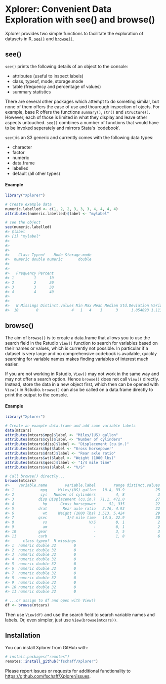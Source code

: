 
<!-- README.md is generated from README.Rmd. Please edit that file -->
Xplorer: Convenient Data Exploration with see() and browse()
============================================================

Xplorer provides two simple functions to facilitate the exploration of datasets in R, [`see()`](#see) and [`browse()`](#browse).

see()
-----

`see()` prints the following details of an object to the console:

-   attributes (useful to inspect labels)
-   class, typeof, mode, storage.mode
-   table (frequency and percentage of values)
-   summary statistics

There are several other packages which attempt to do someting similar, but none of them offers the ease of use and thourough inspection of ojects. For example, base R offers the functions `summary()`, `str()` and `structure()`. However, each of those is limited in what they display and leave other aspects untouched. `see()` combines a number of functions that would have to be invoked seperately and mirrors Stata's 'codebook'.

`see()`is an S3 generic and currently comes with the following data types:

-   character
-   factor
-   numeric
-   data.frame
-   labelled
-   default (all other types)

#### Example

``` r
library("Xplorer")

# Create example data
numeric.labelled <- c(1, 2, 2, 3, 3, 3, 4, 4, 4, 4)
attributes(numeric.labelled)$label <- "mylabel"

# see the object
see(numeric.labelled)
#> $label
#> [1] "mylabel"
#> 
#> 
#> 
#>    Class Typeof    Mode Storage.mode
#>  numeric double numeric       double
#> 
#> 
#>   Frequency Percent
#> 1         1      10
#> 2         2      20
#> 3         3      30
#> 4         4      40
#> 
#> 
#>   N Missings Distinct.values Min Max Mean Median Std.Deviation Variance
#>  10        0               4   1   4    3      3      1.054093 1.111111
```

browse()
--------

The aim of `browse()` is to create a data.frame that allows you to use the search field in the Rstudio `View()` function to search for variables based on their names or values, which is currently not possible. In particular if a dataset is very large and no comprehensive codebook is available, quickly searching for variable names makes finding variables of interest much easier.

If you are not working in Rstudio, `View()` may not work in the same way and may not offer a search option. Hence `browse()` does not call `View()` directly. Instead, store the data in a new object first, which then can be opened with `View()` in Rstudio. `browse()` can also be called on a data.frame directly to print the output to the console.

#### Example

``` r
library("Xplorer")

# Create an example data.frame and add some variable labels
data(mtcars)
attributes(mtcars$mpg)$label <- "Miles/(US) gallon"
attributes(mtcars$cyl)$label <- "Number of cylinders"
attributes(mtcars$disp)$label <- "Displacement (cu.in.)"
attributes(mtcars$hp)$label <- "Gross horsepower"
attributes(mtcars$drat)$label <- "Rear axle ratio"
attributes(mtcars$wt)$label <- "Weight (1000 lbs)"
attributes(mtcars$qsec)$label <- "1/4 mile time"
attributes(mtcars$vs)$label <- "V/S"

# Call browse() directly...
browse(mtcars)
#>    variable.name        variable.label        range distinct.values
#> 1            mpg     Miles/(US) gallon   10.4, 33.9              25
#> 2            cyl   Number of cylinders         4, 8               3
#> 3           disp Displacement (cu.in.)  71.1, 472.0              27
#> 4             hp      Gross horsepower      52, 335              22
#> 5           drat       Rear axle ratio   2.76, 4.93              22
#> 6             wt     Weight (1000 lbs) 1.513, 5.424              29
#> 7           qsec         1/4 mile time   14.5, 22.9              30
#> 8             vs                   V/S         0, 1               2
#> 9             am                     -         0, 1               2
#> 10          gear                     -         3, 5               3
#> 11          carb                     -         1, 8               6
#>      class typeof  N missings
#> 1  numeric double 32        0
#> 2  numeric double 32        0
#> 3  numeric double 32        0
#> 4  numeric double 32        0
#> 5  numeric double 32        0
#> 6  numeric double 32        0
#> 7  numeric double 32        0
#> 8  numeric double 32        0
#> 9  numeric double 32        0
#> 10 numeric double 32        0
#> 11 numeric double 32        0

# ...or assign to df and open with View()
df <- browse(mtcars)
```

Then use `View(df)` and use the search field to search variable names and labels. Or, even simpler, just use `View(browse(mtcars))`.

Installation
------------

You can install Xplorer from GitHub with:

``` r
# install.packages("remotes")
remotes::install_github("fschaff/Xplorer")
```

Please report issues or requests for additional functionality to <https://github.com/fschaff/Xplorer/issues>.
